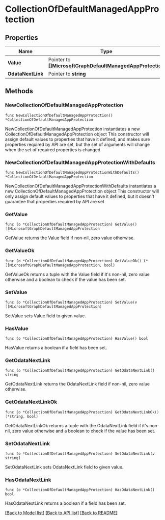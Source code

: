 # CollectionOfDefaultManagedAppProtection

## Properties

Name | Type | Description | Notes
------------ | ------------- | ------------- | -------------
**Value** | Pointer to [**[]MicrosoftGraphDefaultManagedAppProtection**](MicrosoftGraphDefaultManagedAppProtection.md) |  | [optional] 
**OdataNextLink** | Pointer to **string** |  | [optional] 

## Methods

### NewCollectionOfDefaultManagedAppProtection

`func NewCollectionOfDefaultManagedAppProtection() *CollectionOfDefaultManagedAppProtection`

NewCollectionOfDefaultManagedAppProtection instantiates a new CollectionOfDefaultManagedAppProtection object
This constructor will assign default values to properties that have it defined,
and makes sure properties required by API are set, but the set of arguments
will change when the set of required properties is changed

### NewCollectionOfDefaultManagedAppProtectionWithDefaults

`func NewCollectionOfDefaultManagedAppProtectionWithDefaults() *CollectionOfDefaultManagedAppProtection`

NewCollectionOfDefaultManagedAppProtectionWithDefaults instantiates a new CollectionOfDefaultManagedAppProtection object
This constructor will only assign default values to properties that have it defined,
but it doesn't guarantee that properties required by API are set

### GetValue

`func (o *CollectionOfDefaultManagedAppProtection) GetValue() []MicrosoftGraphDefaultManagedAppProtection`

GetValue returns the Value field if non-nil, zero value otherwise.

### GetValueOk

`func (o *CollectionOfDefaultManagedAppProtection) GetValueOk() (*[]MicrosoftGraphDefaultManagedAppProtection, bool)`

GetValueOk returns a tuple with the Value field if it's non-nil, zero value otherwise
and a boolean to check if the value has been set.

### SetValue

`func (o *CollectionOfDefaultManagedAppProtection) SetValue(v []MicrosoftGraphDefaultManagedAppProtection)`

SetValue sets Value field to given value.

### HasValue

`func (o *CollectionOfDefaultManagedAppProtection) HasValue() bool`

HasValue returns a boolean if a field has been set.

### GetOdataNextLink

`func (o *CollectionOfDefaultManagedAppProtection) GetOdataNextLink() string`

GetOdataNextLink returns the OdataNextLink field if non-nil, zero value otherwise.

### GetOdataNextLinkOk

`func (o *CollectionOfDefaultManagedAppProtection) GetOdataNextLinkOk() (*string, bool)`

GetOdataNextLinkOk returns a tuple with the OdataNextLink field if it's non-nil, zero value otherwise
and a boolean to check if the value has been set.

### SetOdataNextLink

`func (o *CollectionOfDefaultManagedAppProtection) SetOdataNextLink(v string)`

SetOdataNextLink sets OdataNextLink field to given value.

### HasOdataNextLink

`func (o *CollectionOfDefaultManagedAppProtection) HasOdataNextLink() bool`

HasOdataNextLink returns a boolean if a field has been set.


[[Back to Model list]](../README.md#documentation-for-models) [[Back to API list]](../README.md#documentation-for-api-endpoints) [[Back to README]](../README.md)


